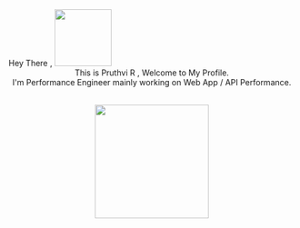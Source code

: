 <div id="header" align="left">
Hey There , <img src="https://media.giphy.com/media/OpBA2nKQog7LENz8Of/giphy.gif" width="100">
</div>

<div id="header" align="center">
This is Pruthvi R , Welcome to My Profile. <br />
I'm Performance Engineer mainly working on Web App / API Performance. 
 
 <br /><img src="https://media.giphy.com/media/lPiswxr19ibbJJWJE1/giphy-downsized-large.gif" width="200">
</div>
  
  









